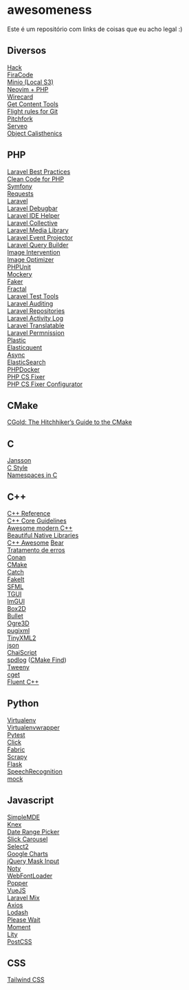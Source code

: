# awesomeness

Este é um repositório com links de coisas que eu acho legal :)

## Diversos

[Hack](https://github.com/source-foundry/Hack)<br>
[FiraCode](https://github.com/tonsky/FiraCode)<br>
[Minio (Local S3)](https://github.com/minio/minio)<br>
[Neovim + PHP](http://kushellig.de/neovim-php-ide/)<br>
[Wirecard](https://wirecard.com.br/)<br>
[Get Content Tools](http://getcontenttools.com/)<br>
[Flight rules for Git](https://github.com/k88hudson/git-flight-rules)<br>
[Pitchfork](https://github.com/vector-of-bool/pitchfork)<br>
[Serveo](http://serveo.net/)<br>
[Object Calisthenics](https://medium.com/@rafaelcruz_48213/desenvolva-um-c%C3%B3digo-melhor-com-object-calisthenics-d5364767a9ba)

## PHP

[Laravel Best Practices](https://github.com/alexeymezenin/laravel-best-practices)<br>
[Clean Code for PHP](https://github.com/jupeter/clean-code-php)<br>
[Symfony](https://symfony.com/)<br>
[Requests](http://requests.ryanmccue.info/)<br>
[Laravel](https://laravel.com/)<br>
[Laravel Debugbar](https://github.com/barryvdh/laravel-debugbar)<br>
[Laravel IDE Helper](https://github.com/barryvdh/laravel-ide-helper)<br>
[Laravel Collective](https://laravelcollective.com/)<br>
[Laravel Media Library](https://github.com/spatie/laravel-medialibrary)<br>
[Laravel Event Projector](https://github.com/spatie/laravel-event-projector)<br>
[Laravel Query Builder](https://github.com/spatie/laravel-query-builder)<br>
[Image Intervention](http://image.intervention.io/)<br>
[Image Optimizer](https://github.com/spatie/image-optimizer)<br>
[PHPUnit](https://phpunit.de/)<br>
[Mockery](https://github.com/mockery/mockery)<br>
[Faker](https://github.com/fzaninotto/Faker)<br>
[Fractal](https://fractal.thephpleague.com/)<br>
[Laravel Test Tools](https://chrome.google.com/webstore/detail/laravel-testtools/ddieaepnbjhgcbddafciempnibnfnakl?hl=en)<br>
[Laravel Auditing](https://github.com/owen-it/laravel-auditing)<br>
[Laravel Repositories](https://github.com/bosnadev/repository)<br>
[Laravel Activity Log](https://github.com/spatie/laravel-activitylog)<br>
[Laravel Translatable](https://github.com/spatie/laravel-translatable)<br>
[Laravel Permnission](https://github.com/spatie/laravel-permission)<br>
[Plastic](https://github.com/sleimanx2/plastic)<br>
[Elasticquent](https://github.com/elasticquent/Elasticquent)<br>
[Async](https://github.com/spatie/async)<br>
[ElasticSearch](https://github.com/babenkoivan/scout-elasticsearch-driver)<br>
[PHPDocker](https://phpdocker.io)<br>
[PHP CS Fixer](https://github.com/FriendsOfPHP/PHP-CS-Fixer)<br>
[PHP CS Fixer Configurator](https://mlocati.github.io/php-cs-fixer-configurator/)

## CMake

[CGold: The Hitchhiker’s Guide to the CMake](https://cgold.readthedocs.io/en/latest/)<br>

## C

[Jansson](http://www.digip.org/jansson/)<br>
[C Style](https://github.com/mcinglis/c-style)<br>
[Namespaces in C](https://stackoverflow.com/a/28535585)<br>

## C++

[C++ Reference](http://en.cppreference.com/w/cpp)<br>
[C++ Core Guidelines](https://github.com/isocpp/CppCoreGuidelines)<br>
[Awesome modern C++](https://github.com/rigtorp/awesome-modern-cpp)<br>
[Beautiful Native Libraries](http://lucumr.pocoo.org/2013/8/18/beautiful-native-libraries/)<br>
[C++ Awesome](http://fffaraz.github.io/awesome-cpp)
[Bear](https://github.com/rizsotto/Bear)<br>
[Tratamento de erros](https://hackernoon.com/error-handling-in-c-or-why-you-should-use-eithers-in-favor-of-exceptions-and-error-codes-f0640912eb45)<br>
[Conan](https://conan.io/)<br>
[CMake](https://cmake.org/)<br>
[Catch](https://github.com/catchorg/Catch2)<br>
[FakeIt](https://github.com/eranpeer/FakeIt)<br>
[SFML](http://www.sfml-dev.org/)<br>
[TGUI](https://tgui.eu/)<br>
[ImGUI](https://github.com/ocornut/imgui)<br>
[Box2D](http://box2d.org/)<br>
[Bullet](http://bulletphysics.org/wordpress/)<br>
[Ogre3D](http://www.ogre3d.org/)<br>
[pugixml](https://pugixml.org/)<br>
[TinyXML2](https://github.com/leethomason/tinyxml2)<br>
[json](https://github.com/nlohmann/json)<br>
[ChaiScript](https://github.com/ChaiScript/ChaiScript)<br>
[spdlog](https://github.com/gabime/spdlog) ([CMake Find](https://github.com/gnzlbg/hm3/blob/master/cmake/Findspdlog.cmake))<br>
[Tweeny](https://mobius3.github.io/tweeny/)<br>
[cget](https://github.com/pfultz2/cget)<br>
[Fluent C++](https://www.fluentcpp.com/)

## Python

[Virtualenv](https://virtualenv.pypa.io/en/stable/)<br>
[Virtualenvwrapper](https://virtualenvwrapper.readthedocs.io/en/latest/)<br>
[Pytest](https://docs.pytest.org/en/latest/)<br>
[Click](http://click.pocoo.org/)<br>
[Fabric](http://www.fabfile.org/)<br>
[Scrapy](https://scrapy.org/)<br>
[Flask](https://flask.palletsprojects.com)<br>
[SpeechRecognition](https://pypi.python.org/pypi/SpeechRecognition/)<br>
[mock](https://docs.python.org/3/library/unittest.mock.html)

## Javascript

[SimpleMDE](https://simplemde.com/)<br>
[Knex](https://knexjs.org)<br>
[Date Range Picker](http://www.daterangepicker.com/)<br>
[Slick Carousel](http://kenwheeler.github.io/slick/)<br>
[Select2](https://select2.org/)<br>
[Google Charts](https://developers.google.com/chart/)<br>
[jQuery Mask Input](https://igorescobar.github.io/jQuery-Mask-Plugin/)<br>
[Noty](https://ned.im/noty/)<br>
[WebFontLoader](https://github.com/typekit/webfontloader)<br>
[Popper](https://popper.js.org/)<br>
[VueJS](https://vuejs.org/)<br>
[Laravel Mix](https://github.com/JeffreyWay/laravel-mix)<br>
[Axios](https://github.com/axios/axios)<br>
[Lodash](https://lodash.com/)<br>
[Please Wait](http://pathgather.github.io/please-wait/)<br>
[Moment](https://momentjs.com/)<br>
[Lity](https://sorgalla.com/lity/)<br>
[PostCSS](https://postcss.org/)

## CSS

[Tailwind CSS](https://tailwindcss.com/)
